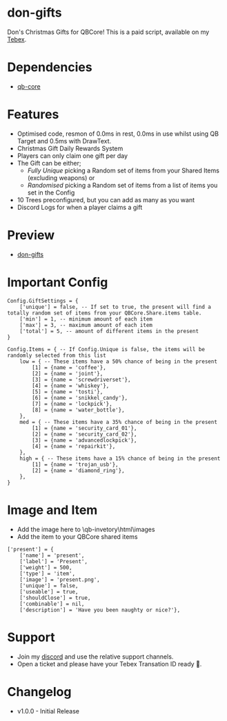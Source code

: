 # don-gifts
Don's Christmas Gifts for QBCore! This is a paid script, available on my [Tebex](https://dons-developments.tebex.io/package/5395562).

# Dependencies
- [qb-core](https://github.com/qbcore-framework/qb-core)

# Features
- Optimised code, resmon of 0.0ms in rest, 0.0ms in use whilst using QB Target and 0.5ms with DrawText.
- Christmas Gift Daily Rewards System
- Players can only claim one gift per day
- The Gift can be either;
    - *Fully Unique* picking a Random set of items from your Shared Items (excluding weapons) or
    - *Randomised* picking a Random set of items from a list of items you set in the Config
- 10 Trees preconfigured, but you can add as many as you want
- Discord Logs for when a player claims a gift 

# Preview
- [don-gifts](https://www.youtube.com/watch?v=HyM6QdLv-bA)

# Important Config
```
Config.GiftSettings = {
    ['unique'] = false, -- If set to true, the present will find a totally random set of items from your QBCore.Share.items table.
    ['min'] = 1, -- minimum amount of each item
    ['max'] = 3, -- maximum amount of each item
    ['total'] = 5, -- amount of different items in the present
}

Config.Items = { -- If Config.Unique is false, the items will be randomly selected from this list
    low = { -- These items have a 50% chance of being in the present
        [1] = {name = 'coffee'},
        [2] = {name = 'joint'},
        [3] = {name = 'screwdriverset'},
        [4] = {name = 'whiskey'},
        [5] = {name = 'tosti'},
        [6] = {name = 'snikkel_candy'},
        [7] = {name = 'lockpick'},
        [8] = {name = 'water_bottle'},
    },
    med = { -- These items have a 35% chance of being in the present
        [1] = {name = 'security_card_01'},
        [2] = {name = 'security_card_02'},
        [3] = {name = 'advancedlockpick'},
        [4] = {name = 'repairkit'},
    },
    high = { -- These items have a 15% chance of being in the present
        [1] = {name = 'trojan_usb'},
        [2] = {name = 'diamond_ring'},
    },
}
```
# Image and Item
- Add the image here to \qb-invetory\html\images
- Add the item to your QBCore shared items
```
['present'] = {
    ['name'] = 'present', 
    ['label'] = 'Present', 
    ['weight'] = 500, 
    ['type'] = 'item', 
    ['image'] = 'present.png', 
    ['unique'] = false, 
    ['useable'] = true, 
    ['shouldClose'] = true, 
    ['combinable'] = nil, 
    ['description'] = 'Have you been naughty or nice?'},
```
# Support
- Join my [discord](https://discord.gg/tVA58nbBuk) and use the relative support channels. 
- Open a ticket and please have your Tebex Transation ID ready 🙂.

# Changelog
- v1.0.0 - Initial Release
